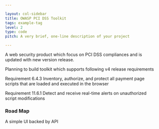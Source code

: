 ```yaml
---

layout: col-sidebar
title: OWASP PCI DSS Toolkit
tags: example-tag
level: 2
type: code
pitch: A very brief, one-line description of your project

---
```


A web security product which focus on PCI DSS compliances and is updated with new version release.

Planning to build toolkit which supports following v4 release requirements

Requirement 6.4.3
Inventory, authorize, and protect all payment page scripts that are loaded and executed in the browser

Requirement 11.6.1
Detect and receive real-time alerts on unauthorized script modifications

### Road Map
A simple UI backed by API
